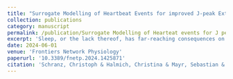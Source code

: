 ```yaml
---
title: "Surrogate Modelling of Heartbeat Events for improved J-peak Extraction from BCG with Deep Learning"
collection: publications
category: manuscript
permalink: /publication/Surrogate Modelling of Hearteat events for J peak extraction.md
excerpt: 'Sleep, or the lack thereof, has far-reaching consequences on many aspects of human physiology, cognitive performance, and emotional well-being. To ensure undisturbed sleep monitoring, unobtrusive measurements such as ballistocardiography (BCG) are essential for sustained, realworld data acquisition. Current analysis of BCG data during sleep remains challenging, mainly due to low signal-to-noise ratio, physical movements, as well as high inter-and intra-individual variability. To overcome these challenges, this work proposes a novel approach to improve J-peak extraction from BCG measurements using a supervised deep learning setup.The proposed method consists of the modeling of the discrete reference heartbeat events with a symmetric and continuous kernel-function, referred to as surrogate signal. Deep learning models approximate this surrogate signal from which the target heartbeats are detected. The proposed method with various surrogate signals is compared and evaluated with state-of-the-art methods from both signal processing and machine learning approaches. The BCG dataset was collected over 17 nights using inertial measurement units (IMUs) embedded in a mattress, together with an ECG for reference heartbeats, for a total of 134 hours. Moreover, we apply for the first time an evaluation metric specialized for the comparison of event-based time series to assess the quality of heartbeat detection.The results show that the proposed approach demonstrates superior accuracy in heartbeat estimation compared to existing approaches, with an MAE (mean absolute error) of 1.1 s in 64-second windows and 1.38 s in 8-second windows. Furthermore, it is shown that our novel approach outperforms current methods in detecting the location of heartbeats across various evaluation metrics. To the best of our knowledge, this is the first approach to encode temporal events using kernels and the first systematic comparison of various event encodings for event detection using a regression-based sequence-to-sequence model. To the best of our knowledge, this is the first approach to encode temporal events using kernels and the first systematic comparison of various event encodings for event detection using a regression-based sequence-to-sequence model.'
date: 2024-06-01
venue: 'Frontiers Network Physiology'
paperurl: '10.3389/fnetp.2024.1425871'
citation: 'Schranz, Christoph & Halmich, Christina & Mayr, Sebastian & Heib, Dominik. (2024). Surrogate Modelling of Heartbeat Events for improved J-peak Extraction from BCG with Deep Learning. Frontiers in Network Physiology. 4. 10.3389/fnetp.2024.1425871. '
---
```




